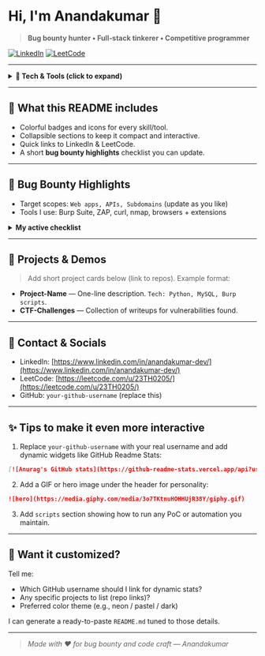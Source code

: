 # Hi, I'm Anandakumar 👋

> **Bug bounty hunter • Full‑stack tinkerer • Competitive programmer**

[![LinkedIn](https://img.shields.io/badge/LinkedIn-Profile-0A66C2?logo=linkedin\&logoColor=white)](https://www.linkedin.com/in/anandakumar-dev/)
[![LeetCode](https://img.shields.io/badge/LeetCode-23TH0205-ff8b00?logo=leetcode\&logoColor=white)](https://leetcode.com/u/23TH0205/)

---

<details>
<summary><strong>🧰 Tech & Tools (click to expand)</strong></summary>

### Languages

* ![C](https://img.shields.io/badge/C-00599C?style=for-the-badge\&logo=c\&logoColor=white) `C`
* ![C++](https://img.shields.io/badge/C++-00599C?style=for-the-badge\&logo=c%2B%2B\&logoColor=white) `C++`
* ![Java](https://img.shields.io/badge/Java-007396?style=for-the-badge\&logo=java\&logoColor=white) `Java`
* ![Python](https://img.shields.io/badge/Python-3776AB?style=for-the-badge\&logo=python\&logoColor=white) `Python`
* ![MySQL](https://img.shields.io/badge/MySQL-003B57?style=for-the-badge\&logo=mysql\&logoColor=white) `MySQL`

### Bug Bounty & Security Tools

* ![Burp Suite](https://img.shields.io/badge/Burp%20Suite-FF6633?style=for-the-badge\&logo=burp-suite\&logoColor=white) `Burp Suite`
* ![OWASP ZAP](https://img.shields.io/badge/OWASP%20ZAP-4C9F38?style=for-the-badge\&logo=owasp\&logoColor=white) `OWASP ZAP`
* ![Nmap](https://img.shields.io/badge/Nmap-CC0000?style=for-the-badge\&logo=nmap\&logoColor=white) `Nmap`
* ![Linux](https://img.shields.io/badge/Linux-FCC624?style=for-the-badge\&logo=linux\&logoColor=black) `Linux`
* ![Git](https://img.shields.io/badge/Git-F05032?style=for-the-badge\&logo=git\&logoColor=white) `Git`
* ![GitHub](https://img.shields.io/badge/GitHub-181717?style=for-the-badge\&logo=github\&logoColor=white) `GitHub`

### Other Tools

* ![Docker](https://img.shields.io/badge/Docker-2496ED?style=for-the-badge\&logo=docker\&logoColor=white) `Docker`
* ![VS Code](https://img.shields.io/badge/VS%20Code-007ACC?style=for-the-badge\&logo=visualstudiocode\&logoColor=white) `VS Code`

</details>

---

## 🌈 What this README includes

* Colorful badges and icons for every skill/tool.
* Collapsible sections to keep it compact and interactive.
* Quick links to LinkedIn & LeetCode.
* A short **bug bounty highlights** checklist you can update.

---

## 🐞 Bug Bounty Highlights

* Target scopes: `Web apps, APIs, Subdomains` (update as you like)
* Tools I use: Burp Suite, ZAP, curl, nmap, browsers + extensions

<details>
<summary><strong>My active checklist</strong></summary>

* [ ] Recon (subdomain brute, port scan)
* [ ] Automation (scripts for fuzzing / param discovery)
* [ ] Manual testing (auth, sqli, xss, idor, ssrf)
* [ ] Report writing & responsible disclosure

</details>

---

## 📂 Projects & Demos

> Add short project cards below (link to repos). Example format:

* **Project-Name** — One-line description. `Tech: Python, MySQL, Burp scripts`.
* **CTF-Challenges** — Collection of writeups for vulnerabilities found.

---

## 💬 Contact & Socials

* LinkedIn: [https://www.linkedin.com/in/anandakumar-dev/](https://www.linkedin.com/in/anandakumar-dev/)
* LeetCode: [https://leetcode.com/u/23TH0205/](https://leetcode.com/u/23TH0205/)
* GitHub: `your-github-username` (replace this)

---

## ✨ Tips to make it even more interactive

1. Replace `your-github-username` with your real username and add dynamic widgets like GitHub Readme Stats:

```md
[![Anurag's GitHub stats](https://github-readme-stats.vercel.app/api?username=YOUR_USERNAME&show_icons=true)](https://github.com/YOUR_USERNAME)
```

2. Add a GIF or hero image under the header for personality:

```md
![hero](https://media.giphy.com/media/3o7TKtnuHOHHUjR38Y/giphy.gif)
```

3. Add `scripts` section showing how to run any PoC or automation you maintain.

---

## 🎯 Want it customized?

Tell me:

* Which GitHub username should I link for dynamic stats?
* Any specific projects to list (repo links)?
* Preferred color theme (e.g., neon / pastel / dark)

I can generate a ready-to-paste `README.md` tuned to those details.

---

> *Made with ❤️ for bug bounty and code craft — Anandakumar*

